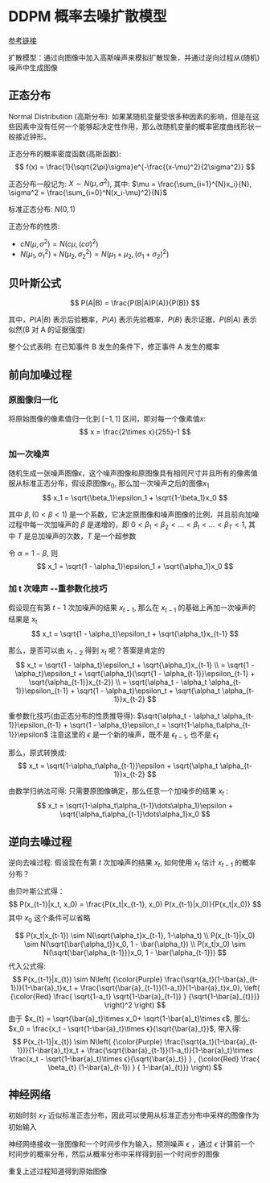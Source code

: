 # DDPM 概率去噪扩散模型

[参考链接](https://github.com/wangjia184/diffusion_model)

扩散模型：通过向图像中加入高斯噪声来模拟扩散现象，并通过逆向过程从(随机)噪声中生成图像

## 正态分布

Normal Distribution (高斯分布): 如果某随机变量受很多种因素的影响，但是在这些因素中没有任何一个能够起决定性作用，那么改随机变量的概率密度曲线形状一般接近钟形。

正态分布的概率密度函数(高斯函数):
$$
f(x) = \frac{1}{\sqrt{2\pi}\sigma}e^{-\frac{(x-\mu)^2}{2\sigma^2}}
$$

正态分布一般记为: $X \sim N(\mu, \sigma^2)$, 其中: $\mu = \frac{\sum_{i=1}^{N}x_i}{N}, \sigma^2 = \frac{\sum_{i=0}^N(x_i-\mu)^2}{N}$

标准正态分布: $N(0, 1)$

正态分布的性质:

- $cN(\mu, \sigma^2) = N(c\mu, (c\sigma)^2)$
- $N(\mu_1, \sigma_1^2) + N(\mu_2, \sigma_2^2) = N(\mu_1+\mu_2, (\sigma_1+\sigma_2)^2)$

## 贝叶斯公式

$$
P(A|B) = \frac{P(B|A)P(A)}{P(B)}
$$

其中，$P(A|B)$ 表示后验概率，$P(A)$ 表示先验概率，$P(B)$ 表示证据，$P(B|A)$ 表示似然(B 对 A 的证据强度)

整个公式表明: 在已知事件 B 发生的条件下，修正事件 A 发生的概率

## 前向加噪过程

### 原图像归一化

将原始图像的像素值归一化到 $[-1, 1]$ 区间，即对每一个像素值$x$:
$$
x = \frac{2\times x}{255}-1
$$

### 加一次噪声

随机生成一张噪声图像$\epsilon$，这个噪声图像和原图像具有相同尺寸并且所有的像素值服从标准正态分布，假设原图像$x_0$, 那么加一次噪声之后的图像$x_1$
$$
x_1 = \sqrt{\beta_1}\epsilon_1 + \sqrt{1-\beta_1}x_0
$$

其中 $\beta, (0 < \beta < 1)$ 是一个系数，它决定原图像和噪声图像的比例，并且前向加噪过程中每一次加噪声的 $\beta$ 是递增的，即 $0 < \beta_1 < \beta_2 < \dots < \beta_t < \dots < \beta_T < 1$, 其中 $T$ 是总加噪声的次数，$T$ 是一个超参数

令 $\alpha = 1 - \beta$, 则
$$
x_1 = \sqrt{1 - \alpha_1}\epsilon_1 + \sqrt{\alpha_1}x_0
$$

### 加 t 次噪声 --重参数化技巧

假设现在有第 $t-1$ 次加噪声的结果 $x_{t-1}$, 那么在 $x_{t-1}$ 的基础上再加一次噪声的结果是 $x_t$
$$
x_t = \sqrt{1 - \alpha_t}\epsilon_t + \sqrt{\alpha_t}x_{t-1}
$$

那么，是否可以由 $x_{t-2}$ 得到 $x_t$ 呢？答案是肯定的
$$
x_t = \sqrt{1 - \alpha_t}\epsilon_t + \sqrt{\alpha_t}x_{t-1} \\
    = \sqrt{1 - \alpha_t}\epsilon_t + \sqrt{\alpha_t}(\sqrt{1 - \alpha_{t-1}}\epsilon_{t-1} + \sqrt{\alpha_{t-1}}x_{t-2}) \\
    = \sqrt{\alpha_t - \alpha_t \alpha_{t-1}}\epsilon_{t-1} + \sqrt{1 - \alpha_t}\epsilon_t + \sqrt{\alpha_t \alpha_{t-1}}x_{t-2}
$$

重参数化技巧(由正态分布的性质推导得): $\sqrt{\alpha_t - \alpha_t \alpha_{t-1}}\epsilon_{t-1} + \sqrt{1 - \alpha_t}\epsilon_t = \sqrt{1-\alpha_t\alpha_{t-1}}\epsilon$ 注意这里的 $\epsilon$ 是一个新的噪声，既不是 $\epsilon_{t-1}$, 也不是 $\epsilon_t$

那么，原式转换成:
$$
x_t = \sqrt{1-\alpha_t\alpha_{t-1}}\epsilon + \sqrt{\alpha_t \alpha_{t-1}}x_{t-2}
$$

由数学归纳法可得: 只需要原图像确定，那么任意一个加噪步的结果 $x_t$ :
$$
x_t = \sqrt{1-\alpha_t\alpha_{t-1}\dots\alpha_1}\epsilon + \sqrt{\alpha_t\alpha_{t-1}\dots\alpha_1}x_0
$$

## 逆向去噪过程

逆向去噪过程: 假设现在有第 $t$ 次加噪声的结果 $x_{t}$, 如何使用 $x_t$ 估计 $x_{t-1}$ 的概率分布？

由贝叶斯公式得：
$$
P(x_{t-1}|x_t, x_0) = \frac{P(x_t|x_{t-1}, x_0) P(x_{t-1}|x_0)}{P(x_t|x_0)}
$$
其中 $x_0$ 这个条件可以省略

$$
P(x_t|x_{t-1}) \sim N(\sqrt{\alpha_t}x_{t-1}, 1-\alpha_t) \\
P(x_{t-1}|x_0) \sim N(\sqrt{\bar{\alpha_t}}x_0, 1 - \bar{\alpha_t}) \\
P(x_t|x_0) \sim N(\sqrt{\bar{\alpha_{t-1}}}x_0, 1 - \bar{\alpha_{t-1}})
$$
代入公式得:
$$
P(x_{t-1}|x_{t}) \sim N\left(  {\color{Purple} \frac{\sqrt{a_t}(1-\bar{a}_{t-1})}{1-\bar{a}_t}x_t
	+ \frac{\sqrt{\bar{a}_{t-1}}(1-a_t)}{1-\bar{a}_t}x_0},
    \left( {\color{Red} \frac{ \sqrt{1-a_t} \sqrt{1-\bar{a}_{t-1}} } {\sqrt{1-\bar{a}_{t}}}}  \right)^2 \right)
$$
由于 $x_{t} = \sqrt{\bar{a}_t}\times x_0+ \sqrt{1-\bar{a}_t}\times ϵ$, 那么: $x_0 = \frac{x_t - \sqrt{1-\bar{a}_t}\times ϵ}{\sqrt{\bar{a}_t}}$, 带入得:
$$
P(x_{t-1}|x_{t}) \sim N\left( {\color{Purple} \frac{\sqrt{a_t}(1-\bar{a}_{t-1})}{1-\bar{a}_t}x_t
    + \frac{\sqrt{\bar{a}_{t-1}}(1-a_t)}{1-\bar{a}_t}\times \frac{x_t - \sqrt{1-\bar{a}_t}\times ϵ}{\sqrt{\bar{a}_t}} } ,
    {\color{Red} \frac{ \beta_{t} (1-\bar{a}_{t-1}) } { 1-\bar{a}_{t}}} \right)
$$

## 神经网络

初始时刻 $x_T$ 近似标准正态分布，因此可以使用从标准正态分布中采样的图像作为初始输入

神经网络接收一张图像和一个时间步作为输入，预测噪声 $\epsilon$ ，通过 $\epsilon$ 计算前一个时间步的概率分布，然后从概率分布中采样得到前一个时间步的图像

重复上述过程知道得到原始图像